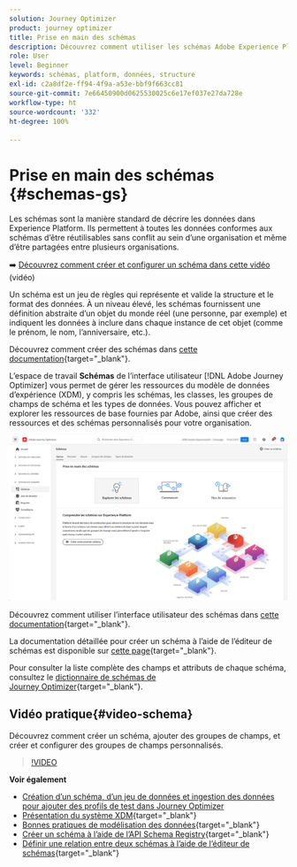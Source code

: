 ```yaml
---
solution: Journey Optimizer
product: journey optimizer
title: Prise en main des schémas
description: Découvrez comment utiliser les schémas Adobe Experience Platform dans Adobe Journey Optimizer
role: User
level: Beginner
keywords: schémas, platform, données, structure
exl-id: c2a8df2e-ff94-4f9a-a53e-bbf9f663cc81
source-git-commit: 7e66450900d0625530025c6e17ef037e27da728e
workflow-type: ht
source-wordcount: '332'
ht-degree: 100%

---
```


# Prise en main des schémas {#schemas-gs}

Les schémas sont la manière standard de décrire les données dans Experience Platform. Ils permettent à toutes les données conformes aux schémas d’être réutilisables sans conflit au sein d’une organisation et même d’être partagées entre plusieurs organisations.

➡️ [Découvrez comment créer et configurer un schéma dans cette vidéo](#video-schema) (vidéo)

Un schéma est un jeu de règles qui représente et valide la structure et le format des données. À un niveau élevé, les schémas fournissent une définition abstraite d’un objet du monde réel (une personne, par exemple) et indiquent les données à inclure dans chaque instance de cet objet (comme le prénom, le nom, l’anniversaire, etc.).

Découvrez comment créer des schémas dans [cette documentation](https://experienceleague.adobe.com/docs/experience-platform/xdm/schema/composition.html?lang=fr){target="_blank"}.

L’espace de travail **Schémas** de l’interface utilisateur [!DNL Adobe Journey Optimizer] vous permet de gérer les ressources du modèle de données d’expérience (XDM), y compris les schémas, les classes, les groupes de champs de schéma et les types de données. Vous pouvez afficher et explorer les ressources de base fournies par Adobe, ainsi que créer des ressources et des schémas personnalisés pour votre organisation.

![](assets/schemas-home.png)

Découvrez comment utiliser l’interface utilisateur des schémas dans [cette documentation](https://experienceleague.adobe.com/docs/experience-platform/xdm/ui/overview.html?lang=fr){target="_blank"}.

La documentation détaillée pour créer un schéma à l’aide de l’éditeur de schémas est disponible sur [cette page](https://experienceleague.adobe.com/docs/experience-platform/xdm/tutorials/create-schema-ui.html?lang=fr){target="_blank"}.

Pour consulter la liste complète des champs et attributs de chaque schéma, consultez le [dictionnaire de schémas de Journey Optimizer](https://experienceleague.adobe.com/tools/ajo-schemas/schema-dictionary.html?lang=fr){target="_blank"}.


## Vidéo pratique{#video-schema}

Découvrez comment créer un schéma, ajouter des groupes de champs, et créer et configurer des groupes de champs personnalisés.

>[!VIDEO](https://video.tv.adobe.com/v/334461?quality=12)

**Voir également**

* [Création d’un schéma, d’un jeu de données et ingestion des données pour ajouter des profils de test dans Journey Optimizer](../audience/creating-test-profiles.md)
* [Présentation du système XDM](https://experienceleague.adobe.com/docs/experience-platform/xdm/home.html?lang=fr){target="_blank"}
* [Bonnes pratiques de modélisation des données](https://experienceleague.adobe.com/docs/experience-platform/xdm/schema/best-practices.html?lang=fr){target="_blank"}
* [Créer un schéma à l’aide de l’API Schema Registry](https://experienceleague.adobe.com/docs/experience-platform/xdm/tutorials/create-schema-api.html?lang=fr){target="_blank"}
* [Définir une relation entre deux schémas à l’aide de l’éditeur de schémas](https://experienceleague.adobe.com/docs/experience-platform/xdm/tutorials/relationship-ui.html?lang=fr){target="_blank"}
